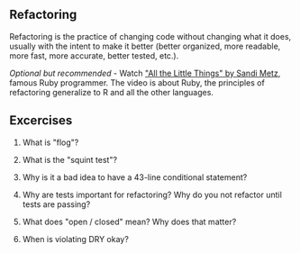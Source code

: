 ## Refactoring

Refactoring is the practice of changing code without changing what it does, usually with the intent to make it better (better organized, more readable, more fast, more accurate, better tested, etc.).

*Optional but recommended* - Watch ["All the Little Things" by Sandi Metz](https://www.youtube.com/watch?v=8bZh5LMaSmE), famous Ruby programmer.  The video is about Ruby, the principles of refactoring generalize to R and all the other languages.

## Excercises

1. What is "flog"?

2. What is the "squint test"?

3. Why is it a bad idea to have a 43-line conditional statement?

4. Why are tests important for refactoring?  Why do you not refactor until tests are passing?

5. What does "open / closed" mean? Why does that matter?

6. When is violating DRY okay?
